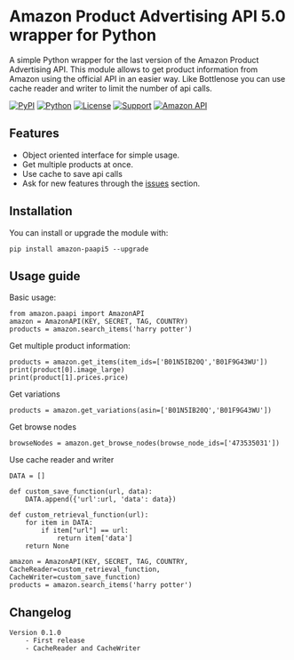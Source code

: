 Amazon Product Advertising API 5.0 wrapper for Python
=======================================================
A simple Python wrapper for the last version of the Amazon Product Advertising API. This module allows to get product information from Amazon using the official API in an easier way.
Like Bottlenose you can use cache reader and writer to limit the number of api calls.

[![PyPI](https://img.shields.io/pypi/v/python-amazon-paapi5?color=%231182C2&label=PyPI)](https://pypi.org/project/amazon-paapi5/)
[![Python](https://img.shields.io/badge/Python-2.x%20%7C%203.x-%23FFD140)](https://www.python.org/)
[![License](https://img.shields.io/badge/License-GPL--3.0-%23e83633)](https://github.com/alefiori82/amazon-paapi5/blob/master/LICENSE)
[![Support](https://img.shields.io/badge/Support-Good-brightgreen)](https://github.com/alefiori82/amazon-paapi5/issues)
[![Amazon API](https://img.shields.io/badge/Amazon%20API-5.0-%23FD9B15)](https://webservices.amazon.com/paapi5/documentation/)


Features
--------

* Object oriented interface for simple usage.
* Get multiple products at once.
* Use cache to save api calls
* Ask for new features through the [issues](https://github.com/alefiori82/amazon-paapi5/issues) section.

Installation
-------------

You can install or upgrade the module with:

    pip install amazon-paapi5 --upgrade

Usage guide
-----------
Basic usage:

    from amazon.paapi import AmazonAPI
    amazon = AmazonAPI(KEY, SECRET, TAG, COUNTRY)
    products = amazon.search_items('harry potter')

Get multiple product information:

    products = amazon.get_items(item_ids=['B01N5IB20Q','B01F9G43WU'])
    print(product[0].image_large)
    print(product[1].prices.price)


Get variations

    products = amazon.get_variations(asin=['B01N5IB20Q','B01F9G43WU'])

Get browse nodes

    browseNodes = amazon.get_browse_nodes(browse_node_ids=['473535031'])

Use cache reader and writer

    DATA = []
    
    def custom_save_function(url, data): 
        DATA.append({'url':url, 'data': data}) 
    
    def custom_retrieval_function(url): 
        for item in DATA: 
            if item["url"] == url: 
                return item['data'] 
        return None
    
    amazon = AmazonAPI(KEY, SECRET, TAG, COUNTRY, CacheReader=custom_retrieval_function, CacheWriter=custom_save_function) 
    products = amazon.search_items('harry potter')


Changelog
-------------

    Version 0.1.0
        - First release
        - CacheReader and CacheWriter
        

    

